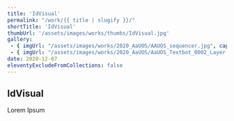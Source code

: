 ```yaml
---
title: 'IdVisual'
permalink: "/work/{{ title | slugify }}/"
shortTitle: 'IdVisual'
thumbUrl: '/assets/images/works/thumbs/IdVisual.jpg'
gallery:
 - { imgUrl: "/assets/images/works/2020_AaUOS/AAUOS_sequencer.jpg", caption: "" }
 - { imgUrl: "/assets/images/works/2020_AaUOS/AaUOS_Textbot_0002_Layer-20.jpg", caption: "" }
date: 2020-12-07
eleventyExcludeFromCollections: false
---
```



<div class="Grid Grid--gutters Grid--full large-Grid--fit">
  <div class="Grid-cell">
    <div class='headerGroup'>
      <h2>IdVisual</h2>
      <p>Lorem Ipsum</p>
    </div>
  </div>
</div>